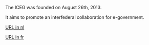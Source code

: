 The ICEG was founded on August 26th, 2013. 

It aims to promote an interfederal collaboration for e-government.

[URL in nl](http://www.ejustice.just.fgov.be/cgi_loi/change_lg.pl?cn=2013082605&la=N&language=nl&table_name=wet)

[URL in fr](http://www.ejustice.just.fgov.be/cgi_loi/change_lg.pl?cn=2013082605&la=F&language=fr&table_name=loi)
